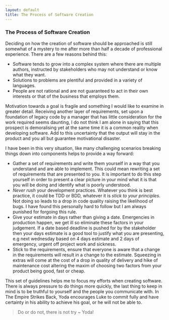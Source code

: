```yaml
---
layout: default
title: The Process of Software Creation
---
```


### The Process of Software Creation

Deciding on how the creation of software should be approached is still somewhat
of a mystery to me after more than half a decade of professional experience.
There are a few reasons behind this:

- Software tends to grow into a complex system where there are multiple
  authors, instructed by stakeholders who may not understand or know what they
  want.
- Solutions to problems are plentiful and provided in a variety of languages.
- People are not rational and are not guaranteed to act in their own interests
  or that of the business that employs them.

Motivation towards a goal is fragile and something I would like to examine in
greater detail. Receiving another layer of requirements, set upon a foundation
of legacy code by a manager that has little consideration for the work required
seems daunting, I do not think I am alone in saying that this prospect is
demoralising yet at the same time it is a common reality when developing
software. Add to this uncertainty that the output will stay in the product and
you all but guarantee motivational disaster.

I have been in this very situation, like many challenging scenarios breaking
things down into components helps to provide a way forward:

- Gather a set of requirements and write them yourself in a way that you
  understand and are able to implement. This could mean rewriting a set of
  requirements that are presented to you. It is important to do this step
  yourself in order to present a clear picture in your mind what it is that you
  will be doing and identify what is poorly understood.
- *Never rush* your development practices. Whatever you think is best practice,
  it could be TDD or BDD, whatever it is *stick to your principles*. Not doing
  so leads to a drop in code quality raising the likelihood of bugs. I have
  found this personally hard to follow but I am always punished for forgoing
  this rule.
- Give your estimate in days rather than giving a date. Emergencies in production
  happen, we get ill so eliminate these factors in your judgement. If a date
  based deadline is pushed for by the stakeholder then your days estimate is a
  good tool to justify what you are presenting, e.g next wednesday based on 4 days
  estimate and 2 days of emergency, urgent off project work and sickness.
- Stick to the requirements, ensure that everyone is aware that a change in
  the requirements will result in a change to the estimate. Squeezing in extras
  will come at the cost of a drop in quality of delivery and hike of
  maintenance cost altering the maxim of choosing two factors from your product
  being good, fast or cheap.

This set of guidelines helps me to focus my efforts when creating software.
There is always pressure to do things more quickly, the last thing to keep in
mind is to be truthful to yourself and the people you communicate with. In The
Empire Strikes Back, Yoda encourages Luke to commit fully and have certainty in
his ability to achieve his goal, or he will not be able to.

> Do or do not, there is not try ~ Yoda!
